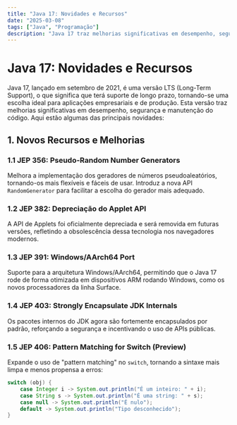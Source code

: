 ```yaml
---
title: "Java 17: Novidades e Recursos"
date: "2025-03-08"
tags: ["Java", "Programação"]
description: "Java 17 traz melhorias significativas em desempenho, segurança e manutenção, além de novos recursos importantes. Conheça os detalhes!"
---
```


# Java 17: Novidades e Recursos

Java 17, lançado em setembro de 2021, é uma versão LTS (Long-Term Support), o que significa que terá suporte de longo prazo, tornando-se uma escolha ideal para aplicações empresariais e de produção. Esta versão traz melhorias significativas em desempenho, segurança e manutenção do código. Aqui estão algumas das principais novidades:

## 1. **Novos Recursos e Melhorias**

### 1.1 **JEP 356: Pseudo-Random Number Generators**
Melhora a implementação dos geradores de números pseudoaleatórios, tornando-os mais flexíveis e fáceis de usar. Introduz a nova API `RandomGenerator` para facilitar a escolha do gerador mais adequado.

### 1.2 **JEP 382: Depreciação do Applet API**
A API de Applets foi oficialmente depreciada e será removida em futuras versões, refletindo a obsolescência dessa tecnologia nos navegadores modernos.

### 1.3 **JEP 391: Windows/AArch64 Port**
Suporte para a arquitetura Windows/AArch64, permitindo que o Java 17 rode de forma otimizada em dispositivos ARM rodando Windows, como os novos processadores da linha Surface.

### 1.4 **JEP 403: Strongly Encapsulate JDK Internals**
Os pacotes internos do JDK agora são fortemente encapsulados por padrão, reforçando a segurança e incentivando o uso de APIs públicas.

### 1.5 **JEP 406: Pattern Matching for Switch (Preview)**
Expande o uso de "pattern matching" no `switch`, tornando a sintaxe mais limpa e menos propensa a erros:

```java
switch (obj) {
    case Integer i -> System.out.println("É um inteiro: " + i);
    case String s -> System.out.println("É uma string: " + s);
    case null -> System.out.println("É nulo");
    default -> System.out.println("Tipo desconhecido");
}